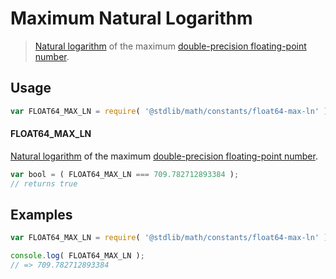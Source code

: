 # Maximum Natural Logarithm

> [Natural logarithm][natural-logarithm] of the maximum [double-precision floating-point number][ieee754].

<section class="usage">

## Usage

```javascript
var FLOAT64_MAX_LN = require( '@stdlib/math/constants/float64-max-ln' );
```

#### FLOAT64_MAX_LN

[Natural logarithm][natural-logarithm] of the maximum [double-precision floating-point number][ieee754].

```javascript
var bool = ( FLOAT64_MAX_LN === 709.782712893384 );
// returns true
```

</section>

<!-- /.usage -->

<section class="examples">

## Examples

<!-- TODO: better example -->

```javascript
var FLOAT64_MAX_LN = require( '@stdlib/math/constants/float64-max-ln' );

console.log( FLOAT64_MAX_LN );
// => 709.782712893384
```

</section>

<!-- /.examples -->

<section class="links">

[ieee754]: http://en.wikipedia.org/wiki/IEEE_754-1985

[natural-logarithm]: https://en.wikipedia.org/wiki/Natural_logarithm

</section>

<!-- /.links -->
